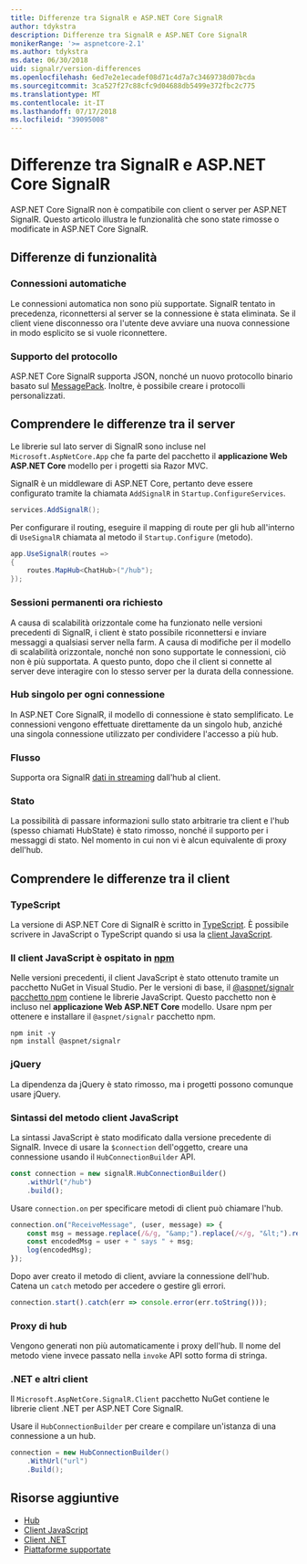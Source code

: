 ```yaml
---
title: Differenze tra SignalR e ASP.NET Core SignalR
author: tdykstra
description: Differenze tra SignalR e ASP.NET Core SignalR
monikerRange: '>= aspnetcore-2.1'
ms.author: tdykstra
ms.date: 06/30/2018
uid: signalr/version-differences
ms.openlocfilehash: 6ed7e2e1ecadef08d71c4d7a7c3469738d07bcda
ms.sourcegitcommit: 3ca527f27c88cfc9d04688db5499e372fbc2c775
ms.translationtype: MT
ms.contentlocale: it-IT
ms.lasthandoff: 07/17/2018
ms.locfileid: "39095008"
---
```

# <a name="differences-between-signalr-and-aspnet-core-signalr"></a>Differenze tra SignalR e ASP.NET Core SignalR

ASP.NET Core SignalR non è compatibile con client o server per ASP.NET SignalR. Questo articolo illustra le funzionalità che sono state rimosse o modificate in ASP.NET Core SignalR.

## <a name="feature-differences"></a>Differenze di funzionalità

### <a name="automatic-reconnects"></a>Connessioni automatiche

Le connessioni automatica non sono più supportate. SignalR tentato in precedenza, riconnettersi al server se la connessione è stata eliminata. Se il client viene disconnesso ora l'utente deve avviare una nuova connessione in modo esplicito se si vuole riconnettere.

### <a name="protocol-support"></a>Supporto del protocollo

ASP.NET Core SignalR supporta JSON, nonché un nuovo protocollo binario basato sul [MessagePack](xref:signalr/messagepackhubprotocol). Inoltre, è possibile creare i protocolli personalizzati.

## <a name="differences-on-the-server"></a>Comprendere le differenze tra il server

Le librerie sul lato server di SignalR sono incluse nel `Microsoft.AspNetCore.App` che fa parte del pacchetto il **applicazione Web ASP.NET Core** modello per i progetti sia Razor MVC.

SignalR è un middleware di ASP.NET Core, pertanto deve essere configurato tramite la chiamata `AddSignalR` in `Startup.ConfigureServices`.

```csharp
services.AddSignalR();
```

Per configurare il routing, eseguire il mapping di route per gli hub all'interno di `UseSignalR` chiamata al metodo il `Startup.Configure` (metodo).

```csharp
app.UseSignalR(routes =>
{
    routes.MapHub<ChatHub>("/hub");
});
```

### <a name="sticky-sessions-now-required"></a>Sessioni permanenti ora richiesto

A causa di scalabilità orizzontale come ha funzionato nelle versioni precedenti di SignalR, i client è stato possibile riconnettersi e inviare messaggi a qualsiasi server nella farm. A causa di modifiche per il modello di scalabilità orizzontale, nonché non sono supportate le connessioni, ciò non è più supportata. A questo punto, dopo che il client si connette al server deve interagire con lo stesso server per la durata della connessione.

### <a name="single-hub-per-connection"></a>Hub singolo per ogni connessione

In ASP.NET Core SignalR, il modello di connessione è stato semplificato. Le connessioni vengono effettuate direttamente da un singolo hub, anziché una singola connessione utilizzato per condividere l'accesso a più hub.

### <a name="streaming"></a>Flusso

Supporta ora SignalR [dati in streaming](xref:signalr/streaming) dall'hub al client.

### <a name="state"></a>Stato

La possibilità di passare informazioni sullo stato arbitrarie tra client e l'hub (spesso chiamati HubState) è stato rimosso, nonché il supporto per i messaggi di stato. Nel momento in cui non vi è alcun equivalente di proxy dell'hub.

## <a name="differences-on-the-client"></a>Comprendere le differenze tra il client

### <a name="typescript"></a>TypeScript

La versione di ASP.NET Core di SignalR è scritto in [TypeScript](https://www.typescriptlang.org/). È possibile scrivere in JavaScript o TypeScript quando si usa la [client JavaScript](xref:signalr/javascript-client).

### <a name="the-javascript-client-is-hosted-at-npmhttpswwwnpmjscom"></a>Il client JavaScript è ospitato in [npm](https://www.npmjs.com/)

Nelle versioni precedenti, il client JavaScript è stato ottenuto tramite un pacchetto NuGet in Visual Studio. Per le versioni di base, il [ @aspnet/signalr pacchetto npm](https://www.npmjs.com/package/@aspnet/signalr) contiene le librerie JavaScript. Questo pacchetto non è incluso nel **applicazione Web ASP.NET Core** modello. Usare npm per ottenere e installare il `@aspnet/signalr` pacchetto npm.

```console
npm init -y
npm install @aspnet/signalr
```

### <a name="jquery"></a>jQuery

La dipendenza da jQuery è stato rimosso, ma i progetti possono comunque usare jQuery.

### <a name="javascript-client-method-syntax"></a>Sintassi del metodo client JavaScript

La sintassi JavaScript è stato modificato dalla versione precedente di SignalR. Invece di usare la `$connection` dell'oggetto, creare una connessione usando il `HubConnectionBuilder` API.

```javascript
const connection = new signalR.HubConnectionBuilder()
    .withUrl("/hub")
    .build();
```

Usare `connection.on` per specificare metodi di client può chiamare l'hub.

```javascript
connection.on("ReceiveMessage", (user, message) => {
    const msg = message.replace(/&/g, "&amp;").replace(/</g, "&lt;").replace(/>/g, "&gt;");
    const encodedMsg = user + " says " + msg;
    log(encodedMsg);
});
```

Dopo aver creato il metodo di client, avviare la connessione dell'hub. Catena un `catch` metodo per accedere o gestire gli errori.

```javascript
connection.start().catch(err => console.error(err.toString()));
```

### <a name="hub-proxies"></a>Proxy di hub

Vengono generati non più automaticamente i proxy dell'hub. Il nome del metodo viene invece passato nella `invoke` API sotto forma di stringa.

### <a name="net-and-other-clients"></a>.NET e altri client

Il `Microsoft.AspNetCore.SignalR.Client` pacchetto NuGet contiene le librerie client .NET per ASP.NET Core SignalR.

Usare il `HubConnectionBuilder` per creare e compilare un'istanza di una connessione a un hub.

```csharp
connection = new HubConnectionBuilder()
    .WithUrl("url")
    .Build();
```

## <a name="additional-resources"></a>Risorse aggiuntive

* [Hub](xref:signalr/hubs)
* [Client JavaScript](xref:signalr/javascript-client)
* [Client .NET](xref:signalr/dotnet-client)
* [Piattaforme supportate](xref:signalr/supported-platforms)
